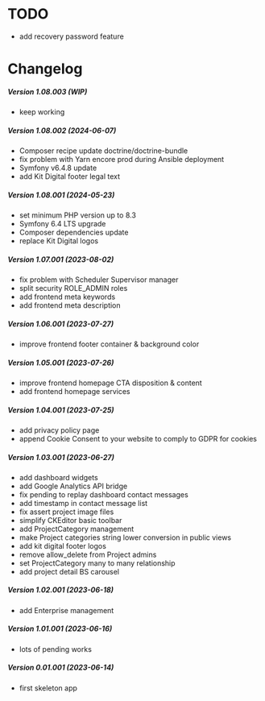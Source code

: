 TODO
====

 * add recovery password feature

Changelog
=========

##### Version 1.08.003 (WIP)
 * keep working

##### Version 1.08.002 (2024-06-07)
 * Composer recipe update doctrine/doctrine-bundle
 * fix problem with Yarn encore prod during Ansible deployment
 * Symfony v6.4.8 update
 * add Kit Digital footer legal text

##### Version 1.08.001 (2024-05-23)
 * set minimum PHP version up to 8.3
 * Symfony 6.4 LTS upgrade
 * Composer dependencies update
 * replace Kit Digital logos

##### Version 1.07.001 (2023-08-02)
 * fix problem with Scheduler Supervisor manager
 * split security ROLE_ADMIN roles
 * add frontend meta keywords
 * add frontend meta description

##### Version 1.06.001 (2023-07-27)
 * improve frontend footer container & background color

##### Version 1.05.001 (2023-07-26)
 * improve frontend homepage CTA disposition & content
 * add frontend homepage services

##### Version 1.04.001 (2023-07-25)
 * add privacy policy page
 * append Cookie Consent to your website to comply to GDPR for cookies 

##### Version 1.03.001 (2023-06-27)
 * add dashboard widgets
 * add Google Analytics API bridge
 * fix pending to replay dashboard contact messages
 * add timestamp in contact message list
 * fix assert project image files
 * simplify CKEditor basic toolbar
 * add ProjectCategory management
 * make Project categories string lower conversion in public views
 * add kit digital footer logos
 * remove allow_delete from Project admins
 * set ProjectCategory many to many relationship
 * add project detail BS carousel

##### Version 1.02.001 (2023-06-18)
 * add Enterprise management

##### Version 1.01.001 (2023-06-16)
 * lots of pending works

##### Version 0.01.001 (2023-06-14)
 * first skeleton app
